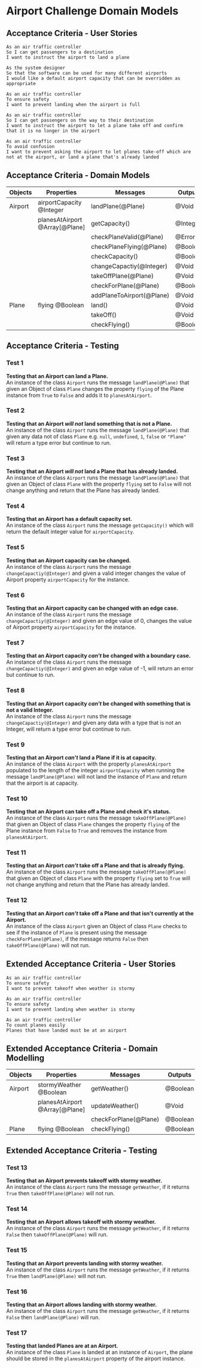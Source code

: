 # Airport Challenge Domain Models

## Acceptance Criteria - User Stories

```
As an air traffic controller
So I can get passengers to a destination
I want to instruct the airport to land a plane

As the system designer
So that the software can be used for many different airports
I would like a default airport capacity that can be overridden as appropriate

As an air traffic controller
To ensure safety
I want to prevent landing when the airport is full

As an air traffic controller
So I can get passengers on the way to their destination
I want to instruct the airport to let a plane take off and confirm that it is no longer in the airport

As an air traffic controller
To avoid confusion  
I want to prevent asking the airport to let planes take-off which are not at the airport, or land a plane that's already landed
```

## Acceptance Criteria - Domain Models

| Objects | Properties                     | Messages                 | Outputs  |
| ------- | ------------------------------ | ------------------------ | -------- |
| Airport | airportCapacity @Integer       | landPlane(@Plane)        | @Void    |
|         | planesAtAirport @Array[@Plane] | getCapacity()            | @Integer |
|         |                                | checkPlaneValid(@Plane)  | @Error   |
|         |                                | checkPlaneFlying(@Plane) | @Boolean |
|         |                                | checkCapacity()          | @Boolean |
|         |                                | changeCapactiy(@Integer) | @Void    |
|         |                                | takeOffPlane(@Plane)     | @Void    |
|         |                                | checkForPlane(@Plane)    | @Boolean |
|         |                                | addPlaneToAirport(@Plane)| @Void    |
| Plane   | flying @Boolean                | land()                   | @Void    |
|         |                                | takeOff()                | @Void    |
|         |                                | checkFlying()            | @Boolean |

## Acceptance Criteria - Testing

### Test 1
**Testing that an Airport can land a Plane.**\
An instance of the class `Airport` runs the message `landPlane(@Plane)` that given an Object of class `Plane` changes the property `flying` of the Plane instance from `True` to `False` and adds it to `planesAtAirport`.

### Test 2
**Testing that an Airport *will not* land something that is not a Plane.**\
An instance of the class `Airport` runs the message `landPlane(@Plane)` that given any data not of class `Plane` e.g. `null`, `undefined`, `1`, `false` or `"Plane"` will return a type error but continue to run.

### Test 3
**Testing that an Airport *will not* land a Plane that has already landed.**\
An instance of the class `Airport` runs the message `landPlane(@Plane)` that given an Object of class `Plane` with the property `flying` set to `False` will not change anything and return that the Plane has already landed.

### Test 4
**Testing that an Airport has a default capacity set.**\
An instance of the class `Airport` runs the message `getCapacity()` which will return the default integer value for `airportCapacity`.

### Test 5
**Testing that an Airport capacity can be changed.**\
An instance of the class `Airport` runs the message `changeCapactiy(@Integer)` and given a valid integer changes the value of Airport property `airportCapacity` for the instance.

### Test 6
**Testing that an Airport capacity can be changed with an edge case.**\
An instance of the class `Airport` runs the message `changeCapactiy(@Integer)` and given an edge value of 0, changes the value of Airport property `airportCapacity` for the instance.

### Test 7
**Testing that an Airport capacity *can't* be changed with a boundary case.**\
An instance of the class `Airport` runs the message `changeCapactiy(@Integer)` and given an edge value of -1, will return an error but continue to run.

### Test 8
**Testing that an Airport capacity *can't* be changed with something that is not a valid Integer.**\
An instance of the class `Airport` runs the message `changeCapactiy(@Integer)` and given any data with a type that is not an Integer, will return a type error but continue to run.

### Test 9
**Testing that an Airport *can't* land a Plane if it is at capacity.**\
An instance of the class `Airport` with the property `planesAtAirport` populated to the length of the integer `airportCapacity` when running the message `landPlane(@Plane)` will not land the instance of `Plane` and return that the airport is at capacity.

### Test 10
**Testing that an Airport can take off a Plane and check it's status.**\
An instance of the class `Airport` runs the message `takeOffPlane(@Plane)` that given an Object of class `Plane` changes the property `flying` of the Plane instance from `False` to `True` and removes the instance from `planesAtAirport`.

### Test 11
**Testing that an Airport *can't* take off a Plane and that is already flying.**\
An instance of the class `Airport` runs the message `takeOffPlane(@Plane)` that given an Object of class `Plane` with the property `flying` set to `True` will not change anything and return that the Plane has already landed.

### Test 12
**Testing that an Airport *can't* take off a Plane and that isn't currently at the Airport.**\
An instance of the class `Airport` given an Object of class `Plane` checks to see if the instance of `Plane` is present using the message `checkForPlane(@Plane)`, if the message returns `False` then `takeOffPlane(@Plane)` will not run.

## Extended Acceptance Criteria - User Stories
```
As an air traffic controller
To ensure safety
I want to prevent takeoff when weather is stormy

As an air traffic controller
To ensure safety
I want to prevent landing when weather is stormy

As an air traffic controller
To count planes easily
Planes that have landed must be at an airport
```

## Extended Acceptance Criteria - Domain Modelling

| Objects | Properties                     | Messages              | Outputs  |
| ------- | ------------------------------ | --------------------- | -------- |
| Airport | stormyWeather @Boolean         | getWeather()          | @Boolean |
|         | planesAtAirport @Array[@Plane] | updateWeather()       | @Void    |
|         |                                | checkForPlane(@Plane) | @Boolean |
| Plane   | flying @Boolean                | checkFlying()         | @Boolean |

## Extended Acceptance Criteria - Testing

### Test 13
**Testing that an Airport prevents takeoff with stormy weather.**\
An instance of the class `Airport` runs the message `getWeather`, if it returns `True` then `takeOffPlane(@Plane)` will not run.

### Test 14
**Testing that an Airport allows takeoff with stormy weather.**\
An instance of the class `Airport` runs the message `getWeather`, if it returns `False` then `takeOffPlane(@Plane)` will run.

### Test 15
**Testing that an Airport prevents landing with stormy weather.**\
An instance of the class `Airport` runs the message `getWeather`, if it returns `True` then `landPlane(@Plane)` will not run.

### Test 16
**Testing that an Airport allows landing with stormy weather.**\
An instance of the class `Airport` runs the message `getWeather`, if it returns `False` then `landPlane(@Plane)` will run.

### Test 17
**Testing that landed Planes are at an Airport.**\
An instance of the class `Plane` is landed at an instance of `Airport`, the plane should be stored in the `planesAtAirport` property of the airport instance.